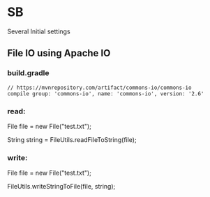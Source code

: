 # SB
Several Initial settings

## File IO using Apache IO

### build.gradle

	// https://mvnrepository.com/artifact/commons-io/commons-io
	compile group: 'commons-io', name: 'commons-io', version: '2.6'

### read: 

File file = new File("test.txt");

String string = FileUtils.readFileToString(file);

### write:

File file = new File("test.txt");

FileUtils.writeStringToFile(file, string);
